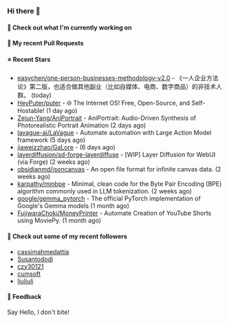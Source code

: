 ### Hi there 👋

#### 👷 Check out what I'm currently working on

#### 🔨 My recent Pull Requests


#### ⭐ Recent Stars

- [easychen/one-person-businesses-methodology-v2.0](https://github.com/easychen/one-person-businesses-methodology-v2.0) - 《一人企业方法论》第二版，也适合做其他副业（比如自媒体、电商、数字商品）的非技术人群。 (today)
- [HeyPuter/puter](https://github.com/HeyPuter/puter) - 🌐 The Internet OS! Free, Open-Source, and Self-Hostable! (1 day ago)
- [Zejun-Yang/AniPortrait](https://github.com/Zejun-Yang/AniPortrait) - AniPortrait: Audio-Driven Synthesis of Photorealistic Portrait Animation (2 days ago)
- [lavague-ai/LaVague](https://github.com/lavague-ai/LaVague) - Automate automation with Large Action Model framework (5 days ago)
- [jiaweizzhao/GaLore](https://github.com/jiaweizzhao/GaLore) -  (6 days ago)
- [layerdiffusion/sd-forge-layerdiffuse](https://github.com/layerdiffusion/sd-forge-layerdiffuse) - [WIP] Layer Diffusion for WebUI (via Forge) (2 weeks ago)
- [obsidianmd/jsoncanvas](https://github.com/obsidianmd/jsoncanvas) - An open file format for infinite canvas data. (2 weeks ago)
- [karpathy/minbpe](https://github.com/karpathy/minbpe) - Minimal, clean code for the Byte Pair Encoding (BPE) algorithm commonly used in LLM tokenization. (2 weeks ago)
- [google/gemma_pytorch](https://github.com/google/gemma_pytorch) - The official PyTorch implementation of Google&#39;s Gemma models (1 month ago)
- [FujiwaraChoki/MoneyPrinter](https://github.com/FujiwaraChoki/MoneyPrinter) - Automate Creation of YouTube Shorts using MoviePy. (1 month ago)

#### 👯 Check out some of my recent followers

- [cassimahmedattia](https://github.com/cassimahmedattia)
- [Susantododi](https://github.com/Susantododi)
- [czy30121](https://github.com/czy30121)
- [cumsoft](https://github.com/cumsoft)
- [liuliuli](https://github.com/liuliuli)

#### 💬 Feedback

Say Hello, I don't bite!